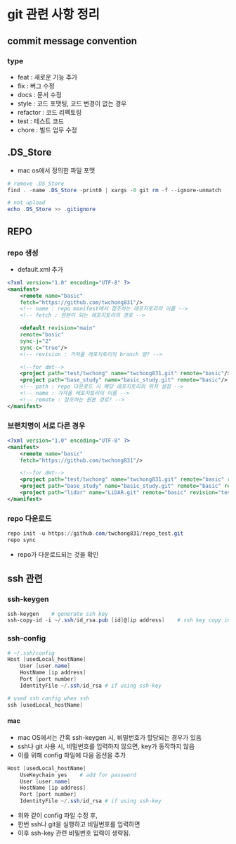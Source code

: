 # git 관련 사항 정리

## commit message convention

### type

- feat : 새로운 기능 추가
- fix : 버그 수정
- docs : 문서 수정
- style : 코드 포맷팅, 코드 변경이 없는 경우
- refactor : 코드 리펙토링
- test : 테스트 코드
- chore : 빌드 업무 수정

## .DS_Store

- mac os에서 정의한 파일 포맷

```powershell
# remove .DS_Store
find . -name .DS_Store -print0 | xargs -0 git rm -f --ignore-unmatch

# not upload 
echo .DS_Store >> .gitignore
```

## REPO

### repo 생성

- default.xml 추가

```xml
<?xml version="1.0" encoding="UTF-8" ?>
<manifest>
    <remote name="basic"
    fetch="https://github.com/twchong831"/>
    <!-- name : repo manifest에서 참조하는 레포지토리의 이름 -->
    <!-- fetch : 원본이 되는 레포지토리의 경로 -->

    <default revision="main"
    remote="basic"
    sync-j="2"
    sync-c="true"/>
    <!-- revision : 가져올 레포지토리의 branch 명? -->

    <!--for dmt-->
    <project path="test/twchong" name="twchong831.git" remote="basic"/>
    <project path="base_study" name="basic_study.git" remote="basic"/>
    <!-- path : repo 다운로드 시 해당 레포지토리의 위치 설정 -->
    <!-- name : 가져올 레포지토리의 이름 -->
    <!-- remote : 참조하는 원본 경로? -->
</manifest>
```

### 브랜치명이 서로 다른 경우

```xml
<?xml version="1.0" encoding="UTF-8" ?>
<manifest>
    <remote name="basic"
    fetch="https://github.com/twchong831"/>

    <!--for dmt-->
    <project path="test/twchong" name="twchong831.git" remote="basic" revision="main"/>
    <project path="base_study" name="basic_study.git" remote="basic" revision="main"/>
    <project path="lidar" name="LiDAR.git" remote="basic" revision="test"/>
</manifest>
```

### repo 다운로드

```powershell
repo init -u https://github.com/twchong831/repo_test.git
repo sync
```

- repo가 다운로드되는 것을 확인

## ssh 관련

### ssh-keygen

```powershell
ssh-keygen    # generate ssh key
ssh-copy-id -i ~/.ssh/id_rsa.pub [id]@[ip address]    # ssh key copy in git server
```

### ssh-config

```powershell
# ~/.ssh/config
Host [usedLocal_hostName]
    User [user.name]
    HostName [ip address]
    Port [port number]
    IdentityFile ~/.ssh/id_rsa # if using ssh-key

# used ssh config when ssh
ssh [usedLocal_hostName]
```

#### mac

- mac OS에서는 간혹 ssh-keygen 시, 비밀번호가 할당되는 경우가 있음
- ssh나 git 사용 시, 비밀번호를 입력하지 않으면, key가 동작하지 않음
- 이를 위해 config 파일에 다음 옵션을 추가

```powershell
Host [usedLocal_hostName]
    UseKeychain yes    # add for password
    User [user.name]
    HostName [ip address]
    Port [port number]
    IdentityFile ~/.ssh/id_rsa # if using ssh-key
```

- 위와 같이 config 파일 수정 후,
- 한번 ssh나 git을 실행하고 비밀번호를 입력하면
- 이후 ssh-key 관련 비밀번호 입력이 생략됨.
